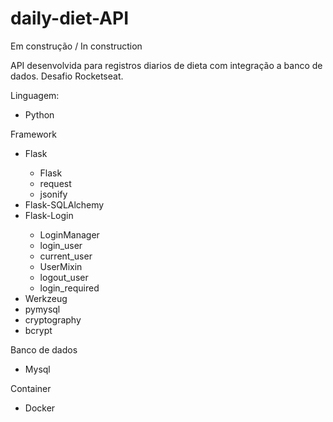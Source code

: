 # daily-diet-API

Em construção / In construction

API desenvolvida para registros diarios de dieta com integração a banco de dados.
Desafio Rocketseat.

Linguagem:
<ul>
    <li>Python</li>
</ul>

Framework
<ul>
    <li>Flask</li>
    <ul>
        <li>Flask</li>
        <li>request</li>
        <li>jsonify</li>
    </ul>
    <li>Flask-SQLAlchemy</li>
    <li>Flask-Login</li>
    <ul>
        <li>LoginManager</li>
        <li>login_user</li>
        <li>current_user</li>
        <li>UserMixin</li>
        <li>logout_user</li>
        <li>login_required</li>
    </ul>
    <li>Werkzeug</li>
    <li>pymysql</li>
    <li>cryptography</li>
    <li>bcrypt</li>
</ul>

Banco de dados
<ul>
    <li>Mysql</li>
</ul>

Container
<ul>
    <li>Docker</li>
</ul>